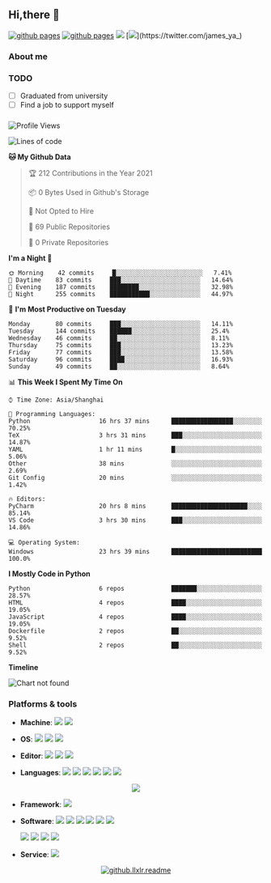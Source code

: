 ## Hi,there 🖖

[![github pages](https://github.com/llxlr/llxlr/actions/workflows/hugo.yml/badge.svg)](https://github.com/llxlr/llxlr/actions/workflows/hugo.yml)
[![github pages](https://github.com/llxlr/llxlr/actions/workflows/waka.yml/badge.svg)](https://github.com/llxlr/llxlr/actions/workflows/waka.yml)
[![](https://img.shields.io/badge/dynamic/json?color=ff69b4&label=B%E7%AB%99%E5%85%B3%E6%B3%A8&query=%24.data.totalSubs&url=https%3A%2F%2Fapi.spencerwoo.com%2Fsubstats%2F%3Fsource%3Dbilibili%26queryKey%3D166791985)](https://space.bilibili.com/166791985)
[![](https://img.shields.io/badge/dynamic/json?color=1da1f2&label=Twitter%E5%85%B3%E6%B3%A8&query=%24.data.totalSubs&url=https%3A%2F%2Fapi.spencerwoo.com%2Fsubstats%2F%3Fsource%3Dtwitter%26queryKey%3Djames_ya_)](https://twitter.com/james_ya_)

### About me

<!--
- 👯 
- 🤔 
- 💬 
- 📫 
- 😄 
- ⚡
--> 

### TODO

- [ ] Graduated from university
- [ ]  Find a job to support myself

### 

<!--START_SECTION:waka-->
![Profile Views](http://img.shields.io/badge/Profile%20Views-6-blue)

![Lines of code](https://img.shields.io/badge/From%20Hello%20World%20I%27ve%20Written-1.9%20million%20lines%20of%20code-blue)

**🐱 My Github Data** 

> 🏆 212 Contributions in the Year 2021
 > 
> 📦 0 Bytes Used in Github's Storage 
 > 
> 🚫 Not Opted to Hire
 > 
> 📜 69 Public Repositories 
 > 
> 🔑 0 Private Repositories  
 > 
**I'm a Night 🦉** 

```text
🌞 Morning    42 commits     █░░░░░░░░░░░░░░░░░░░░░░░░   7.41% 
🌆 Daytime    83 commits     ███░░░░░░░░░░░░░░░░░░░░░░   14.64% 
🌃 Evening    187 commits    ████████░░░░░░░░░░░░░░░░░   32.98% 
🌙 Night      255 commits    ███████████░░░░░░░░░░░░░░   44.97%

```
📅 **I'm Most Productive on Tuesday** 

```text
Monday       80 commits     ███░░░░░░░░░░░░░░░░░░░░░░   14.11% 
Tuesday      144 commits    ██████░░░░░░░░░░░░░░░░░░░   25.4% 
Wednesday    46 commits     ██░░░░░░░░░░░░░░░░░░░░░░░   8.11% 
Thursday     75 commits     ███░░░░░░░░░░░░░░░░░░░░░░   13.23% 
Friday       77 commits     ███░░░░░░░░░░░░░░░░░░░░░░   13.58% 
Saturday     96 commits     ████░░░░░░░░░░░░░░░░░░░░░   16.93% 
Sunday       49 commits     ██░░░░░░░░░░░░░░░░░░░░░░░   8.64%

```


📊 **This Week I Spent My Time On** 

```text
⌚︎ Time Zone: Asia/Shanghai

💬 Programming Languages: 
Python                   16 hrs 37 mins      █████████████████░░░░░░░░   70.25% 
TeX                      3 hrs 31 mins       ███░░░░░░░░░░░░░░░░░░░░░░   14.87% 
YAML                     1 hr 11 mins        █░░░░░░░░░░░░░░░░░░░░░░░░   5.06% 
Other                    38 mins             ░░░░░░░░░░░░░░░░░░░░░░░░░   2.69% 
Git Config               20 mins             ░░░░░░░░░░░░░░░░░░░░░░░░░   1.42%

🔥 Editors: 
PyCharm                  20 hrs 8 mins       █████████████████████░░░░   85.14% 
VS Code                  3 hrs 30 mins       ███░░░░░░░░░░░░░░░░░░░░░░   14.86%

💻 Operating System: 
Windows                  23 hrs 39 mins      █████████████████████████   100.0%

```

**I Mostly Code in Python** 

```text
Python                   6 repos             ███████░░░░░░░░░░░░░░░░░░   28.57% 
HTML                     4 repos             ████░░░░░░░░░░░░░░░░░░░░░   19.05% 
JavaScript               4 repos             ████░░░░░░░░░░░░░░░░░░░░░   19.05% 
Dockerfile               2 repos             ██░░░░░░░░░░░░░░░░░░░░░░░   9.52% 
Shell                    2 repos             ██░░░░░░░░░░░░░░░░░░░░░░░   9.52%

```


**Timeline**

![Chart not found](https://raw.githubusercontent.com/llxlr/llxlr/master/charts/bar_graph.png) 


<!--END_SECTION:waka-->

### Platforms & tools

- **Machine**:	 [![](https://img.shields.io/badge/-Dell-f0f6fc?style=flat-square&logo=dell&logoColor=blue)](https://www.dell.com/) [![](https://img.shields.io/badge/-Raspberry%20Pi-C51A4A?style=flat-square&logo=raspberrypi&logoColor=white)](https://www.raspberrypi.org/)

- **OS**:	[![](https://img.shields.io/badge/-Windows%2010%20Dev-2376bc?style=flat-square&logo=windows&logoColor=white)](https://www.microsoft.com/windows/) [![](https://img.shields.io/badge/-Ubuntu%2020.04%20LTS-E95420?style=flat-square&logo=Ubuntu&logoColor=white)](https://ubuntu.com/) [![](https://img.shields.io/badge/-Linux-fcc624?style=flat-square&logo=linux&logoColor=white)](https://www.linuxfoundation.org/)

- **Editor**:	[![](https://img.shields.io/badge/-Visual%20Studio%20Code-blue?style=flat-square&logo=visual-studio-code&logoColor=white)](https://code.visualstudio.com/) [![](https://img.shields.io/badge/-PyCharm-000000?style=flat-square&logo=pycharm&logoColor=white)](https://www.jetbrains.com/pycharm/) [![](https://img.shields.io/badge/-Jupyter-f37626?style=flat-square&logo=jupyter&logoColor=white)](https://jupyter.org/)

- **Languages**:	[![](https://img.shields.io/badge/-HTML5-e34f26?style=flat-square&logo=html5&logoColor=white)](https://html.spec.whatwg.org/) [![](https://img.shields.io/badge/-CSS3-1572b6?style=flat-square&logo=css3&logoColor=white)](https://www.w3.org/Style/CSS/) [![](https://img.shields.io/badge/-JavaScript-f7e018?style=flat-square&logo=javascript&logoColor=white)](https://www.ecma-international.org/) [![](https://img.shields.io/badge/-Python-yellow?style=flat-square&logo=python&logoColor=white)](https://www.python.org/) [![](https://img.shields.io/badge/-Golang-00add8?style=flat-square&logo=go&logoColor=white)](https://golang.org/) [![](https://img.shields.io/badge/-R-276dc3?style=flat-square&logo=R&logoColor=white)](https://www.r-project.org/)
  
<p align="center"> <img src="https://github-readme-stats.vercel.app/api/top-langs/?username=llxlr&theme=vue&layout=compact&hide_title=true"></p>

- **Framework**:	[![](https://img.shields.io/badge/-PyTorch-ee4c2c?style=flat-square&logo=pytorch&logoColor=white)](https://pytorch.org/)

- **Software**:	[![](https://img.shields.io/badge/-LaTex-008080?style=flat-square&logo=latex&logoColor=white)](https://www.latex-project.org/) [![](https://img.shields.io/badge/-Node.js-43853d?style=flat-square&logo=node.js&logoColor=white)](https://nodejs.org/) [![](https://img.shields.io/badge/-NPM-cb3837?style=flat-square&logo=npm&logoColor=white)](https://npmjs.com/) [![](https://img.shields.io/badge/-Vue.js-4fc08d?style=flat-square&logo=vue.js&logoColor=white)](https://vuejs.org/) [![](https://img.shields.io/badge/-Miniconda-42B029?style=flat-square&logo=anaconda&logoColor=white)](https://conda.io/) [![](https://img.shields.io/badge/-Docker-2496ed?style=flat-square&logo=docker&logoColor=white)](https://www.docker.com/)

    [![](https://img.shields.io/badge/-Nginx-269539?style=flat-square&logo=nginx&logoColor=white)](https://nginx.org/) [![](https://img.shields.io/badge/-Git-f05032?style=flat-square&logo=git&logoColor=white)](https://git-scm.com/) [![](https://img.shields.io/badge/-MariaDB-003545?style=flat-square&logo=mariadb&logoColor=white)](https://mariadb.com/) [![](https://img.shields.io/badge/-Redis-dc382d?style=flat-square&logo=redis&logoColor=white)](https://redis.io/)

- **Service**:	 [![](https://img.shields.io/badge/-CloudFlare-f38020?style=flat-square&logo=cloudflare&logoColor=white)](https://www.cloudflare.com/)

<p align="center">
  <a href="https://count.getloli.com/">
    <img src="https://count.getloli.com/get/@github.llxlr.readme?theme=rule34" alt="github.llxlr.readme">
  </a>
</p>